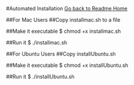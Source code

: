 #Automated Installation
[Go back to Readme Home](../../README.md)

##For Mac Users
##Copy installmac.sh to a file

##Make it executable
$ chmod +x installmac.sh

##Run it
$ ./installmac.sh

##For Ubuntu Users
##Copy installUbuntu.sh

##Make it executable
$ chmod +x installUbuntu.sh

##Run it 
$ ./installUbuntu.sh
